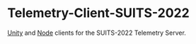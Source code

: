 # Telemetry-Client-SUITS-2022
[Unity](unity-client) and [Node](node-client) clients for the SUITS-2022 Telemetry Server.